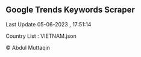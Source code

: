 

## Google Trends Keywords Scraper 
 
Last Update 05-06-2023 , 17:51:14

Country List :
VIETNAM.json



© Abdul Muttaqin 
